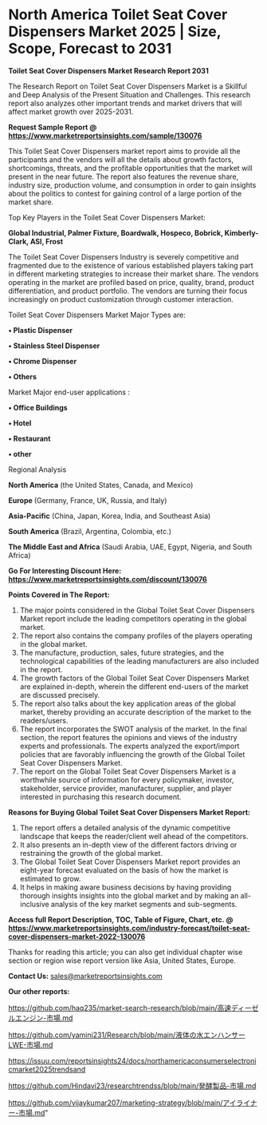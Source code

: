 # North America Toilet Seat Cover Dispensers Market 2025 | Size, Scope, Forecast to 2031

<strong>Toilet Seat Cover Dispensers Market Research Report 2031</strong>

The Research Report on Toilet Seat Cover Dispensers Market is a Skillful and Deep Analysis of the Present Situation and Challenges. This research report also analyzes other important trends and market drivers that will affect market growth over 2025-2031.

<strong>Request Sample Report @ <a href=https://www.marketreportsinsights.com/sample/130076>https://www.marketreportsinsights.com/sample/130076</a></strong>

This Toilet Seat Cover Dispensers market report aims to provide all the participants and the vendors will all the details about growth factors, shortcomings, threats, and the profitable opportunities that the market will present in the near future. The report also features the revenue share, industry size, production volume, and consumption in order to gain insights about the politics to contest for gaining control of a large portion of the market share.

Top Key Players in the Toilet Seat Cover Dispensers Market:

<strong>Global Industrial, Palmer Fixture, Boardwalk, Hospeco, Bobrick, Kimberly-Clark, ASI, Frost</strong>

The Toilet Seat Cover Dispensers Industry is severely competitive and fragmented due to the existence of various established players taking part in different marketing strategies to increase their market share. The vendors operating in the market are profiled based on price, quality, brand, product differentiation, and product portfolio. The vendors are turning their focus increasingly on product customization through customer interaction.

Toilet Seat Cover Dispensers Market Major Types are:

<strong>• Plastic Dispenser

• Stainless Steel Dispenser

• Chrome Dispenser

• Others</strong>

Market Major end-user applications :

<strong>• Office Buildings

• Hotel

• Restaurant

• other</strong>

Regional Analysis

</u><strong><b>North America</b></strong> (the United States, Canada, and Mexico)

<strong><b>Europe </b></strong>(Germany, France, UK, Russia, and Italy)

<strong><b>Asia-Pacific</b></strong> (China, Japan, Korea, India, and Southeast Asia)

<strong><b>South America</b></strong> (Brazil, Argentina, Colombia, etc.)

<strong><b>The Middle East and Africa</b></strong> (Saudi Arabia, UAE, Egypt, Nigeria, and South Africa)

<strong>Go For Interesting Discount Here: <a href=https://www.marketreportsinsights.com/discount/130076>https://www.marketreportsinsights.com/discount/130076</a></strong>

<strong>Points Covered in The Report:</strong>
<ol>
  <li>The major points considered in the Global Toilet Seat Cover Dispensers Market report include the leading competitors operating in the global market.</li>
  <li>The report also contains the company profiles of the players operating in the global market.</li>
  <li>The manufacture, production, sales, future strategies, and the technological capabilities of the leading manufacturers are also included in the report.</li>
  <li>The growth factors of the Global Toilet Seat Cover Dispensers Market are explained in-depth, wherein the different end-users of the market are discussed precisely.</li>
  <li>The report also talks about the key application areas of the global market, thereby providing an accurate description of the market to the readers/users.</li>
  <li>The report incorporates the SWOT analysis of the market. In the final section, the report features the opinions and views of the industry experts and professionals. The experts analyzed the export/import policies that are favorably influencing the growth of the Global Toilet Seat Cover Dispensers Market.</li>
  <li>The report on the Global Toilet Seat Cover Dispensers Market is a worthwhile source of information for every policymaker, investor, stakeholder, service provider, manufacturer, supplier, and player interested in purchasing this research document.</li>
</ol>
<strong>Reasons for Buying Global Toilet Seat Cover Dispensers Market Report:</strong>

<ol>
  <li>The report offers a detailed analysis of the dynamic competitive landscape that keeps the reader/client well ahead of the competitors.</li>
  <li>It also presents an in-depth view of the different factors driving or restraining the growth of the global market.</li>
  <li>The Global Toilet Seat Cover Dispensers Market report provides an eight-year forecast evaluated on the basis of how the market is estimated to grow.</li>
  <li>It helps in making aware business decisions by having providing thorough insights insights into the global market and by making an all-inclusive analysis of the key market segments and sub-segments.</li>
</ol>
<strong>Access full Report Description, TOC, Table of Figure, Chart, etc. @ <a href=https://www.marketreportsinsights.com/industry-forecast/toilet-seat-cover-dispensers-market-2022-130076>https://www.marketreportsinsights.com/industry-forecast/toilet-seat-cover-dispensers-market-2022-130076</a></strong>


Thanks for reading this article; you can also get individual chapter wise section or region wise report version like Asia, United States, Europe.

<strong>Contact Us:</strong>
sales@marketreportsinsights.com

<strong>Our other reports:</strong>

<a href=https://github.com/haq235/market-search-research/blob/main/高速ディーゼルエンジン-市場.md>https://github.com/haq235/market-search-research/blob/main/高速ディーゼルエンジン-市場.md</a>

<a href=https://github.com/yamini231/Research/blob/main/液体の水エンハンサーLWE-市場.md>https://github.com/yamini231/Research/blob/main/液体の水エンハンサーLWE-市場.md</a>

<a href=https://issuu.com/reportsinsights24/docs/northamericaconsumerselectronicmarket2025trendsand>https://issuu.com/reportsinsights24/docs/northamericaconsumerselectronicmarket2025trendsand</a>

<a href=https://github.com/Hindavi23/researchtrendss/blob/main/発酵製品-市場.md>https://github.com/Hindavi23/researchtrendss/blob/main/発酵製品-市場.md</a>

<a href=https://github.com/vijaykumar207/marketing-strategy/blob/main/アイライナー-市場.md>https://github.com/vijaykumar207/marketing-strategy/blob/main/アイライナー-市場.md</a>"
